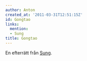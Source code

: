 ```yaml
---
author: Anton
created_at: '2011-03-31T12:51:15Z'
id: Gongtao
links:
  mention:
  - Sung
title: Gongtao
---
```


En efterrätt från [Sung].

  [Sung]: Sung

